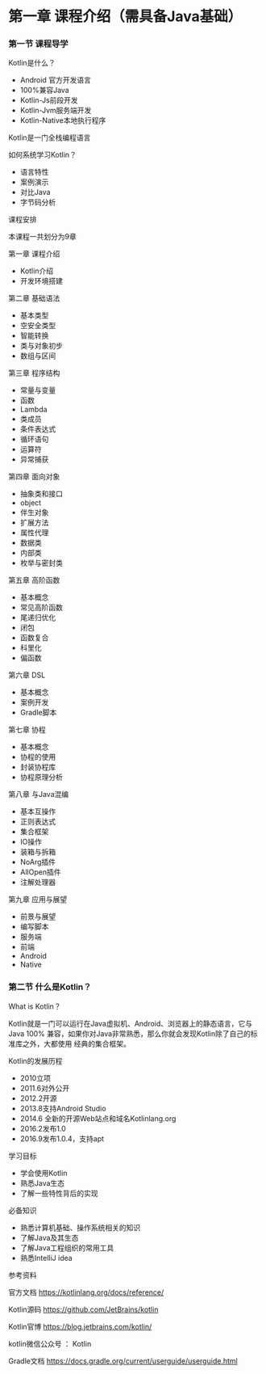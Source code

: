 # 第一章 课程介绍（需具备Java基础）

### 第一节 课程导学

Kotlin是什么？

-   Android 官方开发语言
-   100%兼容Java
-   Kotlin-Js前段开发
-   Kotlin-Jvm服务端开发
-   Kotlin-Native本地执行程序

Kotlin是一门全栈编程语言

如何系统学习Kotlin？

-   语言特性
-   案例演示
-   对比Java
-   字节码分析

课程安排

本课程一共划分为9章

第一章 课程介绍

-   Kotlin介绍
-   开发环境搭建

第二章 基础语法

-   基本类型
-   空安全类型
-   智能转换
-   类与对象初步
-   数组与区间

第三章 程序结构

-   常量与变量
-   函数
-   Lambda
-   类成员
-   条件表达式
-   循环语句
-   运算符
-   异常捕获

第四章 面向对象

-   抽象类和接口
-   object
-   伴生对象
-   扩展方法
-   属性代理
-   数据类
-   内部类
-   枚举与密封类

第五章 高阶函数

-   基本概念
-   常见高阶函数
-   尾递归优化
-   闭包
-   函数复合
-   科里化
-   偏函数

第六章 DSL

-   基本概念
-   案例开发
-   Gradle脚本

第七章 协程

-   基本概念
-   协程的使用
-   封装协程库
-   协程原理分析

第八章 与Java混编

-   基本互操作
-   正则表达式
-   集合框架
-   IO操作
-   装箱与拆箱
-   NoArg插件
-   AllOpen插件
-   注解处理器

第九章 应用与展望

-   前景与展望
-   编写脚本
-   服务端
-   前端
-   Android
-   Native

### 第二节 什么是Kotlin？

What is Kotlin？

Kotlin就是一门可以运行在Java虚拟机、Android、浏览器上的静态语言，它与Java 100%
兼容，如果你对Java非常熟悉，那么你就会发现Kotlin除了自己的标准库之外，大都使用
经典的集合框架。

Kotlin的发展历程

-   2010立项
-   2011.6对外公开
-   2012.2开源
-   2013.8支持Android Studio
-   2014.6 全新的开源Web站点和域名Kotlinlang.org
-   2016.2发布1.0
-   2016.9发布1.0.4，支持apt

学习目标

-   学会使用Kotlin
-   熟悉Java生态
-   了解一些特性背后的实现

必备知识

-   熟悉计算机基础、操作系统相关的知识
-   了解Java及其生态
-   了解Java工程组织的常用工具
-   熟悉IntelliJ idea

参考资料

官方文档 https://kotlinlang.org/docs/reference/

Kotlin源码 https://github.com/JetBrains/kotlin

Kotlin官博 https://blog.jetbrains.com/kotlin/

kotlin微信公众号 ： Kotlin

Gradle文档 https://docs.gradle.org/current/userguide/userguide.html







